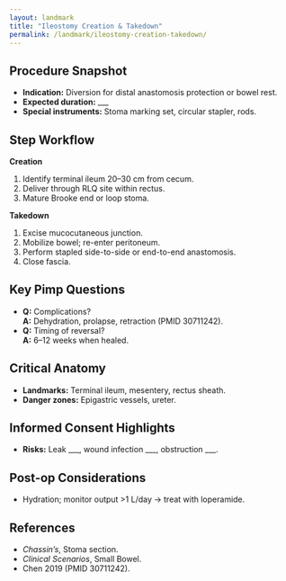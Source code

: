 ```yaml
---
layout: landmark
title: "Ileostomy Creation & Takedown"
permalink: /landmark/ileostomy-creation-takedown/
---
```


## Procedure Snapshot
- **Indication:** Diversion for distal anastomosis protection or bowel rest.  
- **Expected duration:** ___  
- **Special instruments:** Stoma marking set, circular stapler, rods.

## Step Workflow
**Creation**
1. Identify terminal ileum 20–30 cm from cecum.  
2. Deliver through RLQ site within rectus.  
3. Mature Brooke end or loop stoma.

**Takedown**
1. Excise mucocutaneous junction.  
2. Mobilize bowel; re-enter peritoneum.  
3. Perform stapled side-to-side or end-to-end anastomosis.  
4. Close fascia.

## Key Pimp Questions
- **Q:** Complications?    
  **A:** Dehydration, prolapse, retraction (PMID 30711242).  
- **Q:** Timing of reversal?    
  **A:** 6–12 weeks when healed.

## Critical Anatomy
- **Landmarks:** Terminal ileum, mesentery, rectus sheath.  
- **Danger zones:** Epigastric vessels, ureter.

## Informed Consent Highlights
- **Risks:** Leak ___, wound infection ___, obstruction ___.

## Post-op Considerations
- Hydration; monitor output >1 L/day → treat with loperamide.

## References
- *Chassin’s*, Stoma section.  
- *Clinical Scenarios*, Small Bowel.  
- Chen 2019 (PMID 30711242).
